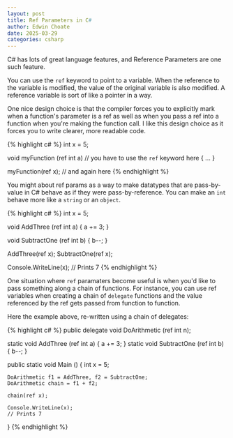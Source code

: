 ```yaml
---
layout: post
title: Ref Parameters in C#
author: Edwin Choate
date: 2025-03-29
categories: csharp
---
```


C# has lots of great language features, and Reference Parameters are one such feature.

You can use the `ref` keyword to point to a variable. When the reference to the variable is modified, the value of the original variable is also modified. A reference variable is sort of like a pointer in a way.

One nice design choice is that the compiler forces you to explicitly mark when a function's parameter is a ref as well as when you pass a ref into a function when you're making the function call. I like this design choice as it forces you to write clearer, more readable code. 

{% highlight c# %}
int x = 5;

void myFunction (ref int a) // you have to use the `ref` keyword here
{
    ...
}

myFunction(ref x); // and again here
{% endhighlight %}

You might about ref params as a way to make datatypes that are pass-by-value in C# behave as if they were pass-by-reference. You can make an `int` behave more like a `string` or an `object`.

{% highlight c# %}
int x = 5;

void AddThree (ref int a)
{
    a += 3;
}

void SubtractOne (ref int b) 
{
    b--;
}

AddThree(ref x);
SubtractOne(ref x);

Console.WriteLine(x);
// Prints 7
{% endhighlight %}

One situation where `ref` paramaters become useful is when you'd like to pass something along a chain of functions. For instance, you can use ref variables when creating a chain of `delegate` functions and the value referenced by the ref gets passed from function to function. 

Here the example above, re-written using a chain of delegates:

{% highlight c# %}
public delegate void DoArithmetic (ref int n);

static void AddThree (ref int a) { a += 3; }
static void SubtractOne (ref int b) { b--; }

public static void Main ()
{
    int x = 5;

    DoArithmetic f1 = AddThree, f2 = SubtractOne;
    DoArithmetic chain = f1 + f2;

    chain(ref x);

    Console.WriteLine(x);
    // Prints 7
}
{% endhighlight %}
